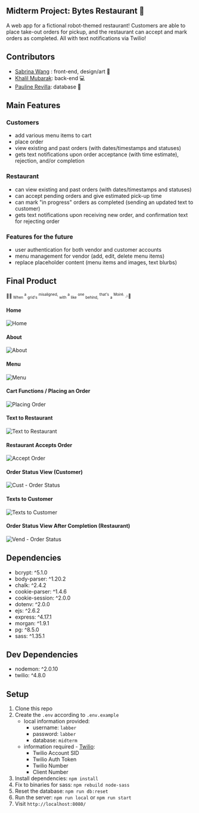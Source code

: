 ## Midterm Project: Bytes Restaurant 🤖

A web app for a fictional robot-themed restaurant! Customers are able to place take-out orders for pickup, and the restaurant can accept and mark orders as completed. All with text notifications via Twilio!

## Contributors

- [Sabrina Wang](https://github.com/penguinboots) : front-end, design/art 🌸
- [Khalil Mubarak](https://github.com/MediumChaiLatte2Sugars): back-end 💻
- [Pauline Revilla](https://github.com/mzparulina): database 💾

## Main Features

### Customers
- add various menu items to cart
- place order
- view existing and past orders (with dates/timestamps and statuses)
- gets text notifications upon order acceptance (with time estimate), rejection, and/or completion

### Restaurant
- can view existing and past orders (with dates/timestamps and statuses)
- can accept pending orders and give estimated pick-up time
- can mark "in progress" orders as completed (sending an updated text to customer)
- gets text notifications upon receiving new order, and confirmation text for rejecting order

### Features for the future
- user authentication for both vendor and customer accounts
- menu management for vendor (add, edit, delete menu items)
- replace placeholder content (menu items and images, text blurbs)

## Final Product

<sup>🎵🎶 <sub>When</sub> <sup>a</sup> <sub>grid's</sub> <sup>misaligned,</sup> <sub>with</sub> <sup>a</sup> <sub>like</sub> <sup>one</sup> <sub>behind,</sub> <sup>that's</sup> <sub>a</sub> <sup>Moiré.</sup> 🎶🎵</sup>

#### Home
![Home](docs/99-home.png)

#### About
![About](docs/99-about.png)

#### Menu
![Menu](docs/99-menu.png)

#### Cart Functions / Placing an Order
![Placing Order](docs/01-place-order.gif)

#### Text to Restaurant
![Text to Restaurant](docs/02-text-vendor.png)

#### Restaurant Accepts Order
![Accept Order](docs/03-vendor-accept.gif)

#### Order Status View (Customer)
![Cust - Order Status](docs/04-cust-status.png)

#### Texts to Customer
![Texts to Customer](docs/05-cust-texts.png)

#### Order Status View After Completion (Restaurant)
![Vend - Order Status](docs/06-vend-status-complete.png)

## Dependencies
- bcrypt: ^5.1.0
- body-parser: ^1.20.2
- chalk:  ^2.4.2
- cookie-parser: ^1.4.6
- cookie-session: ^2.0.0
- dotenv: ^2.0.0
- ejs: ^2.6.2
- express: ^4.17.1
- morgan: ^1.9.1
- pg: ^8.5.0
- sass: ^1.35.1

## Dev Dependencies
- nodemon: ^2.0.10
- twilio: ^4.8.0

## Setup

1. Clone this repo
2. Create the `.env` according to `.env.example`
    - local information provided:
        - username: `labber`
        - password: `labber`
        - database: `midterm`
    - information required - [Twilio](https://www.twilio.com/en-us):
        - Twilio Account SID
        - Twilio Auth Token
        - Twilio Number
        - Client Number
3. Install dependencies: `npm install`
4. Fix to binaries for sass: `npm rebuild node-sass`
5. Reset the database: `npm run db:reset`
6. Run the server: `npm run local` or `npm run start`
7. Visit `http://localhost:8080/`
